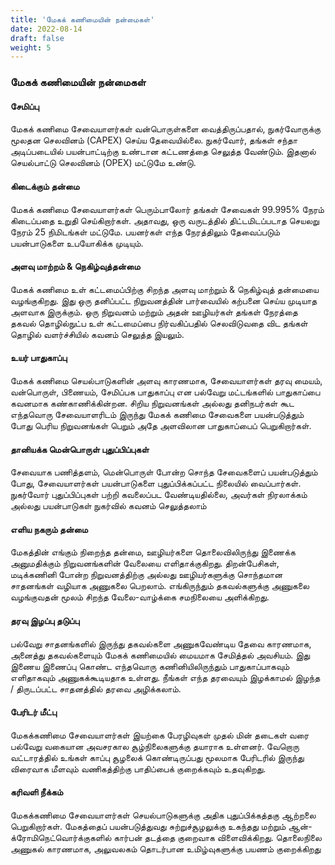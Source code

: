 ```yaml
---
title: 'மேகக் கணிமையின் நன்மைகள்'
date: 2022-08-14
draft: false
weight: 5
---
```


### மேகக் கணிமையின் நன்மைகள்

#### சேமிப்பு
மேகக் கணிமை சேவையாளர்கள் வன்பொருள்களை வைத்திருப்பதால், நுகர்வோருக்கு மூலதன செலவினம் (CAPEX) செய்ய தேவையில்லை. நுகர்வோர், தங்கள் சந்தா அடிப்படையில் பயன்பாட்டிற்கு உண்டான கட்டணத்தை செலுத்த வேண்டும். இதனால் செயல்பாட்டு செலவினம் (OPEX) மட்டுமே உண்டு.

#### கிடைக்கும் தன்மை
மேகக் கணிமை சேவையாளர்கள் பெரும்பாலோர் தங்கள் சேவைகள் 99.995% நேரம் கிடைப்பதை உறுதி செய்கிறார்கள். அதாவது, ஒரு வருடத்தில் திட்டமிடப்படாத செயலறு நேரம் 25 நிமிடங்கள் மட்டுமே. பயனர்கள் எந்த நேரத்திலும் தேவைப்படும் பயன்பாடுகளை உபயோகிக்க முடியும்.


#### அளவு மாற்றம் & நெகிழ்வுத்தன்மை
மேகக் கணிமை உள் கட்டமைப்பிற்கு சிறந்த அளவு மாற்றும் & நெகிழ்வுத் தன்மையை வழங்குகிறது. இது ஒரு தனிப்பட்ட நிறுவனத்தின் பார்வையில் கற்பனை செய்ய முடியாத அளவாக இருக்கும். ஒரு நிறுவனம் மற்றும் அதன் ஊழியர்கள் தங்கள் நேரத்தை தகவல் தொழில்நுட்ப உள் கட்டமைப்பை நிர்வகிப்பதில் செலவிடுவதை  விட தங்கள் தொழில் வளர்ச்சியில் கவனம் செலுத்த இயலும்.

#### உயர் பாதுகாப்பு
மேகக் கணிமை செயல்பாடுகளின் அளவு காரணமாக, சேவையாளர்கள் தரவு மையம், வன்பொருள், பிணையம், சேமிப்பக பாதுகாப்பு என பல்வேறு மட்டங்களில் பாதுகாப்பை கவனமாக கண்காணிக்கின்றன. சிறிய நிறுவனங்கள் அல்லது தனிநபர்கள் கூட எந்தவொரு சேவையாளரிடம் இருந்து மேகக் கணிமை சேவைகளை பயன்படுத்தும் போது பெரிய நிறுவனங்கள் பெறும் அதே அளவிலான பாதுகாப்பைப் பெறுகிறார்கள்.


#### தானியக்க மென்பொருள் புதுப்பிப்புகள்
சேவையாக பணித்தளம், மென்பொருள் போன்ற சொந்த சேவைகளைப் பயன்படுத்தும் போது, சேவையாளர்கள் பயன்பாடுகளை புதுப்பிக்கப்பட்ட நிலையில் வைப்பார்கள். நுகர்வோர் புதுப்பிப்புகள் பற்றி கவலைப்பட வேண்டியதில்லை, அவர்கள் நிரலாக்கம் அல்லது பயன்பாடுகள் நுகர்வில்  கவனம் செலுத்தலாம் 


#### எளிய நகரும் தன்மை
மேகத்தின் எங்கும் நிறைந்த தன்மை, ஊழியர்களை தொலைவிலிருந்து இணைக்க அனுமதிக்கும் நிறுவனங்களின் வேலையை  எளிதாக்குகிறது. திறன்பேசிகள், மடிக்கணினி போன்ற நிறுவனத்திற்கு அல்லது ஊழியர்களுக்கு சொந்தமான சாதனங்கள் வழியாக அணுகலை பெறலாம். எங்கிருந்தும் தகவல்களுக்கு அணுகலை வழங்குவதன் மூலம் சிறந்த வேலை-வாழ்க்கை சமநிலையை அளிக்கிறது.

#### தரவு இழப்பு தடுப்பு
பல்வேறு சாதனங்களில் இருந்து தகவல்களை அணுகவேண்டிய தேவை காரணமாக, அனைத்து தகவல்களையும் மேகக் கணிமையில் மையமாக சேமித்தல் அவசியம். இது இணைய இணைப்பு கொண்ட எந்தவொரு கணினியிலிருந்தும் பாதுகாப்பாகவும் எளிதாகவும் அணுகக்கூடியதாக உள்ளது. நீங்கள் எந்த தரவையும் இழக்காமல் இழந்த / திருடப்பட்ட சாதனத்தில் தரவை அழிக்கலாம்.

#### பேரிடர் மீட்பு
மேகக்கணிமை சேவையாளர்கள் இயற்கை பேரழிவுகள் முதல் மின் தடைகள் வரை பல்வேறு வகையான அவசரகால சூழ்நிலைகளுக்கு தயாராக உள்ளனர். வேறொரு வட்டாரத்தில் உங்கள் காப்பு சூழலைக் கொண்டிருப்பது மூலமாக பேரிடரில் இருந்து விரைவாக மீளவும் வணிகத்திற்கு பாதிப்பைக் குறைக்கவும் உதவுகிறது.

#### கரிவளி நீக்கம்
மேகக்கணிமை சேவையாளர்கள் செயல்பாடுகளுக்கு அதிக புதுப்பிக்கத்தகு ஆற்றலை பெறுகிறார்கள். மேகத்தைப் பயன்படுத்துவது சுற்றுச்சூழலுக்கு உகந்தது மற்றும் ஆன்-க்ரோமிநெட்வொர்க்குகளில் கார்பன் தடத்தை குறைவாக விளைவிக்கிறது. தொலைநிலை அணுகல் காரணமாக, அலுவலகம் தொடர்பான உமிழ்வுகளுக்கு பயணம் குறைக்கிறது